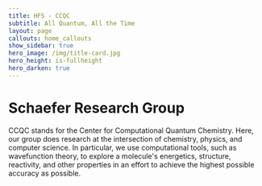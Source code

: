```yaml
---
title: HFS - CCQC
subtitle: All Quantum, All the Time
layout: page
callouts: home_callouts
show_sidebar: true
hero_image: /img/title-card.jpg
hero_height: is-fullheight
hero_darken: true
---
```


# Schaefer Research Group
CCQC stands for the Center for Computational Quantum Chemistry. Here, our group does research at the intersection of chemistry, physics, and computer science. 
In particular, we use computational tools, such as wavefunction theory, to explore a molecule's energetics, structure, reactivity, and other properties in an
effort to achieve the highest possible accuracy as possible.
